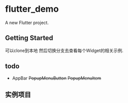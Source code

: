 # flutter_demo

A new Flutter project.

## Getting Started

可以clone到本地 然后切换分支去查看每个Widget的相关示例.

## todo

+ AppBar
   ~~PopupMenuButton~~
   ~~PopupMenuItem~~


## 实例项目
